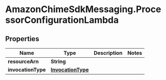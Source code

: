 # AmazonChimeSdkMessaging.ProcessorConfigurationLambda

## Properties

Name | Type | Description | Notes
------------ | ------------- | ------------- | -------------
**resourceArn** | **String** |  | 
**invocationType** | [**InvocationType**](InvocationType.md) |  | 


